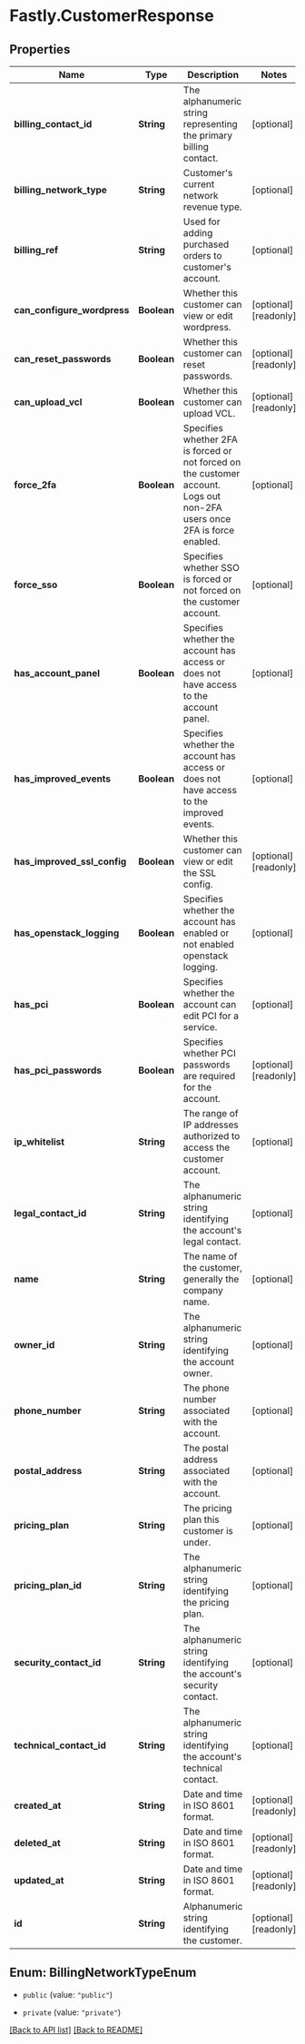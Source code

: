 # Fastly.CustomerResponse

## Properties

Name | Type | Description | Notes
------------ | ------------- | ------------- | -------------
**billing_contact_id** | **String** | The alphanumeric string representing the primary billing contact. | [optional] 
**billing_network_type** | **String** | Customer&#39;s current network revenue type. | [optional] 
**billing_ref** | **String** | Used for adding purchased orders to customer&#39;s account. | [optional] 
**can_configure_wordpress** | **Boolean** | Whether this customer can view or edit wordpress. | [optional] [readonly] 
**can_reset_passwords** | **Boolean** | Whether this customer can reset passwords. | [optional] [readonly] 
**can_upload_vcl** | **Boolean** | Whether this customer can upload VCL. | [optional] [readonly] 
**force_2fa** | **Boolean** | Specifies whether 2FA is forced or not forced on the customer account. Logs out non-2FA users once 2FA is force enabled. | [optional] 
**force_sso** | **Boolean** | Specifies whether SSO is forced or not forced on the customer account. | [optional] 
**has_account_panel** | **Boolean** | Specifies whether the account has access or does not have access to the account panel. | [optional] 
**has_improved_events** | **Boolean** | Specifies whether the account has access or does not have access to the improved events. | [optional] 
**has_improved_ssl_config** | **Boolean** | Whether this customer can view or edit the SSL config. | [optional] [readonly] 
**has_openstack_logging** | **Boolean** | Specifies whether the account has enabled or not enabled openstack logging. | [optional] 
**has_pci** | **Boolean** | Specifies whether the account can edit PCI for a service. | [optional] 
**has_pci_passwords** | **Boolean** | Specifies whether PCI passwords are required for the account. | [optional] [readonly] 
**ip_whitelist** | **String** | The range of IP addresses authorized to access the customer account. | [optional] 
**legal_contact_id** | **String** | The alphanumeric string identifying the account&#39;s legal contact. | [optional] 
**name** | **String** | The name of the customer, generally the company name. | [optional] 
**owner_id** | **String** | The alphanumeric string identifying the account owner. | [optional] 
**phone_number** | **String** | The phone number associated with the account. | [optional] 
**postal_address** | **String** | The postal address associated with the account. | [optional] 
**pricing_plan** | **String** | The pricing plan this customer is under. | [optional] 
**pricing_plan_id** | **String** | The alphanumeric string identifying the pricing plan. | [optional] 
**security_contact_id** | **String** | The alphanumeric string identifying the account&#39;s security contact. | [optional] 
**technical_contact_id** | **String** | The alphanumeric string identifying the account&#39;s technical contact. | [optional] 
**created_at** | **String** | Date and time in ISO 8601 format. | [optional] [readonly] 
**deleted_at** | **String** | Date and time in ISO 8601 format. | [optional] [readonly] 
**updated_at** | **String** | Date and time in ISO 8601 format. | [optional] [readonly] 
**id** | **String** | Alphanumeric string identifying the customer. | [optional] [readonly] 



## Enum: BillingNetworkTypeEnum


* `public` (value: `"public"`)

* `private` (value: `"private"`)





[[Back to API list]](../../README.md#endpoints) [[Back to README]](../../README.md)
